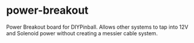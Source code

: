 # power-breakout
Power Breakout board for DIYPinball. Allows other systems to tap into 12V and Solenoid power without creating a messier cable system.
